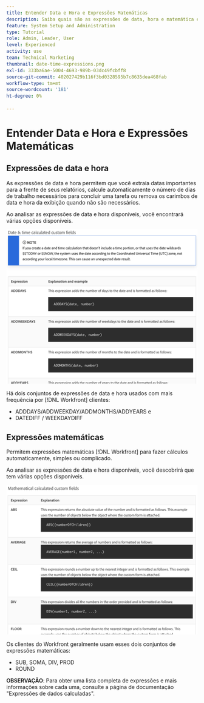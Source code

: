 ```yaml
---
title: Entender Data e Hora e Expressões Matemáticas
description: Saiba quais são as expressões de data, hora e matemática e quais estão disponíveis para uso ao criar dados personalizados no Adobe [!UICONTROL Workfront].
feature: System Setup and Administration
type: Tutorial
role: Admin, Leader, User
level: Experienced
activity: use
team: Technical Marketing
thumbnail: date-time-expressions.png
exl-id: 333ba6ae-5004-4693-989b-03dc49fcbff8
source-git-commit: 402027429b116f3bd0328595b7c8635dea468fab
workflow-type: tm+mt
source-wordcount: '181'
ht-degree: 0%

---
```


# Entender Data e Hora e Expressões Matemáticas

## Expressões de data e hora

As expressões de data e hora permitem que você extraia datas importantes para a frente de seus relatórios, calcule automaticamente o número de dias de trabalho necessários para concluir uma tarefa ou remova os carimbos de data e hora da exibição quando não são necessários.

Ao analisar as expressões de data e hora disponíveis, você encontrará várias opções disponíveis.

![Amostra de expressões de data e hora](assets/datetimeexpressions01.png)

Há dois conjuntos de expressões de data e hora usados com mais frequência por [!DNL Workfront] clientes:

* ADDDAYS/ADDWEEKDAY/ADDMONTHS/ADDYEARS e
* DATEDIFF / WEEKDAYDIFF

## Expressões matemáticas

Permitem expressões matemáticas [!DNL Workfront] para fazer cálculos automaticamente, simples ou complicado.

Ao analisar as expressões de data e hora disponíveis, você descobrirá que tem várias opções disponíveis.

![Expressões matemáticas de amostra](assets/datetimeexpressions02.png)

Os clientes do Workfront geralmente usam esses dois conjuntos de expressões matemáticas:

* SUB, SOMA, DIV, PROD
* ROUND

<b>OBSERVAÇÃO</b>: Para obter uma lista completa de expressões e mais informações sobre cada uma, consulte a página de documentação &quot;Expressões de dados calculadas&quot;.